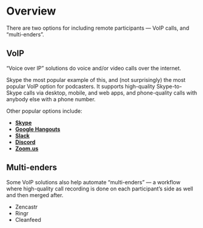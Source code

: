 # Overview

There are two options for including remote participants — VoIP calls, and “multi-enders”.

## VoIP

“Voice over IP” solutions do voice and/or video calls over the internet.

Skype the most popular example of this, and (not surprisingly) the most popular VoIP option for podcasters. It supports high-quality Skype-to-Skype calls via desktop, mobile, and web apps, and phone-quality calls with anybody else with a phone number.

Other popular options include:

* **[Skype](http://skype.com/)**
* **[Google Hangouts](https://hangouts.google.com/)**
* **[Slack](https://slack.com/)**
* **[Discord](https://discordapp.com/)**
* **[Zoom.us](https://zoom.us/)**

## Multi-enders

Some VoIP solutions also help automate “multi-enders” — a workflow where high-quality call recording is done on each participant’s side as well and then merged after.

* Zencastr
* Ringr
* Cleanfeed
